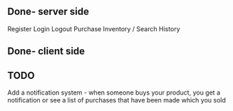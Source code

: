 ## Done- server side

Register
Login
Logout
Purchase
Inventory / Search
History

## Done- client side

## TODO

Add a notification system - when someone buys your product, you get a notification or see
a list of purchases that have been made which you sold
